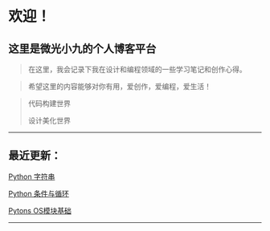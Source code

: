 # 欢迎！

## 这里是微光小九的个人博客平台

> 在这里，我会记录下我在设计和编程领域的一些学习笔记和创作心得。

> 希望这里的内容能够对你有用，爱创作，爱编程，爱生活！

> 代码构建世界
> 
> 设计美化世界

---

## 最近更新：

[Python 字符串](http://weiguang19.xyz/Program/index.html#/Python/PythonString)

[Python 条件与循环](http://weiguang19.xyz/Program/index.html#/Python/PythonCondition)

[Pytons OS模块基础](http://weiguang19.xyz/Program/index.html#/Python/PythonOsModule)

---
<!-- <div
style="position: relative; padding: 30% 45%;">

<iframe
style="position: absolute; width: 100%; height: 100%; left: 0; top: 0;"
src="https://player.bilibili.com/player.html?aid=76053337&;bvid=BV11J41127DF&cid=130096191&page=1&as_wide=1&high_quality=1&danmaku=0"
frameborder="no"
scrolling="no">

</iframe>
</div> 
代码的含义：

    >> page -> 起始下标为 1 (默认值也是为1)

    >> as_wide -> 是否宽屏 【1: 宽屏, 0: 小屏】

    >> high_quality -> 是否高清 【1: 高清(最高1080p) / 0: 最低视频质量(默认)】

    >> danmaku -> 是否开启弹幕 【1: 开启(默认), 0: 关闭】

    >> allowfullscreen -> allowfullscreen= "ture" 允许全屏，使用该参数可以在浏览器中全屏播放

-->